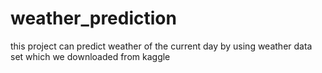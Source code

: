 # weather_prediction
this project can predict weather of the current day by using weather data set which we downloaded from kaggle
